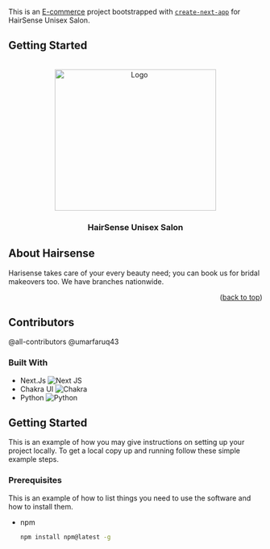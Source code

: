 This is an [E-commerce](https://hair-sense-frontend.vercel.app/) project bootstrapped with [`create-next-app`](https://github.com/vercel/next.js/tree/canary/packages/create-next-app) for HairSense Unisex Salon.

## Getting Started

<!-- PROJECT LOGO -->
<br />
<div align="center">
  <a href="https://wwww.hairsenseretail.com" target="_blank">
    <img src="https://www.hairsenseretail.com/images/Hairsense-logo.svg" alt="Logo" width="320" height="280">
  </a>

<h3 align="center" fontSize="65px">HairSense Unisex Salon</h3>

  <!-- <p align="center">
    Project Description
    <br />
    <br />
    <br />
    <a href="https://github.com/github_username/repo_name">View Demo</a>
    ·
    <a href="https://github.com/github_username/repo_name/issues">Report Bug</a>
    ·
    <a href="https://github.com/github_username/repo_name/issues">Request Feature</a>
  </p> -->
</div>

## About Hairsense

Harisense takes care of your every beauty need; you can book us for bridal makeovers too. We have branches nationwide.

<p align="right">(<a href="#readme-top">back to top</a>)</p>


## Contributors

<!-- ALL-CONTRIBUTORS-LIST: START - Do not remove or modify this section -->
<!-- prettier-ignore-start -->
<!-- markdown-lint-disable -->

<!-- markdown-lint-restore -->
<!-- prettier-ignore-end -->

<!-- ALL-CONTRIBUTORS-LIST:END -->
@all-contributors @umarfaruq43

### Built With

* Next.Js ![Next JS](https://img.shields.io/badge/Next-black?style=for-the-badge&logo=next.js&logoColor=white)
* Chakra UI ![Chakra](https://img.shields.io/badge/chakra-%234ED1C5.svg?style=for-the-badge&logo=chakraui&logoColor=white)
* Python ![Python](https://img.shields.io/badge/python-3670A0?style=for-the-badge&logo=python&logoColor=ffdd54)


<!-- GETTING STARTED -->
## Getting Started

This is an example of how you may give instructions on setting up your project locally.
To get a local copy up and running follow these simple example steps.

### Prerequisites

This is an example of how to list things you need to use the software and how to install them.

* npm

  ```sh
  npm install npm@latest -g
  ```



<!-- First, run the development server:

```bash
npm run dev
# or
yarn dev
# or
pnpm dev
``` -->
